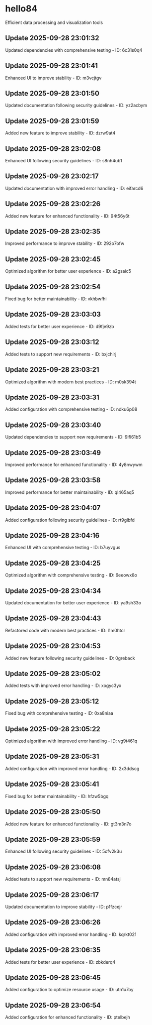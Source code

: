 # hello84
Efficient data processing and visualization tools

## Update 2025-09-28 23:01:32
Updated dependencies with comprehensive testing - ID: 6c31s0q4


## Update 2025-09-28 23:01:41
Enhanced UI to improve stability - ID: m3vcjtgv


## Update 2025-09-28 23:01:50
Updated documentation following security guidelines - ID: yz2acbym


## Update 2025-09-28 23:01:59
Added new feature to improve stability - ID: dzrw9at4


## Update 2025-09-28 23:02:08
Enhanced UI following security guidelines - ID: s8nh4ub1


## Update 2025-09-28 23:02:17
Updated documentation with improved error handling - ID: eifarcd6


## Update 2025-09-28 23:02:26
Added new feature for enhanced functionality - ID: 94t56y6t


## Update 2025-09-28 23:02:35
Improved performance to improve stability - ID: 292o7ofw


## Update 2025-09-28 23:02:45
Optimized algorithm for better user experience - ID: a2gsaic5


## Update 2025-09-28 23:02:54
Fixed bug for better maintainability - ID: vkhbwfhi


## Update 2025-09-28 23:03:03
Added tests for better user experience - ID: d9fje9zb


## Update 2025-09-28 23:03:12
Added tests to support new requirements - ID: bxjchirj


## Update 2025-09-28 23:03:21
Optimized algorithm with modern best practices - ID: m0sk394t


## Update 2025-09-28 23:03:31
Added configuration with comprehensive testing - ID: ndku6p08


## Update 2025-09-28 23:03:40
Updated dependencies to support new requirements - ID: 9lfl61b5


## Update 2025-09-28 23:03:49
Improved performance for enhanced functionality - ID: 4y8nwywm


## Update 2025-09-28 23:03:58
Improved performance for better maintainability - ID: ql465aq5


## Update 2025-09-28 23:04:07
Added configuration following security guidelines - ID: rt9glbfd


## Update 2025-09-28 23:04:16
Enhanced UI with comprehensive testing - ID: b7uyvgus


## Update 2025-09-28 23:04:25
Optimized algorithm with comprehensive testing - ID: 6eeowx8o


## Update 2025-09-28 23:04:34
Updated documentation for better user experience - ID: ya9sh33o


## Update 2025-09-28 23:04:43
Refactored code with modern best practices - ID: l1m0htcr


## Update 2025-09-28 23:04:53
Added new feature following security guidelines - ID: 0greback


## Update 2025-09-28 23:05:02
Added tests with improved error handling - ID: xogyc3yx


## Update 2025-09-28 23:05:12
Fixed bug with comprehensive testing - ID: 0xa8niaa


## Update 2025-09-28 23:05:22
Optimized algorithm with improved error handling - ID: vg9t461q


## Update 2025-09-28 23:05:31
Added configuration with improved error handling - ID: 2x3ddscg


## Update 2025-09-28 23:05:41
Fixed bug for better maintainability - ID: hfzw5bgq


## Update 2025-09-28 23:05:50
Added new feature for enhanced functionality - ID: gt3m3n7o


## Update 2025-09-28 23:05:59
Enhanced UI following security guidelines - ID: 5ofv2k3u


## Update 2025-09-28 23:06:08
Added tests to support new requirements - ID: mn84atsj


## Update 2025-09-28 23:06:17
Updated documentation to improve stability - ID: p1fzcejr


## Update 2025-09-28 23:06:26
Added configuration with improved error handling - ID: kqrkt021


## Update 2025-09-28 23:06:35
Added tests for better user experience - ID: zbkderq4


## Update 2025-09-28 23:06:45
Added configuration to optimize resource usage - ID: utn1u7oy


## Update 2025-09-28 23:06:54
Added configuration for enhanced functionality - ID: ptelbejh


